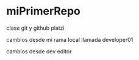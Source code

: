 # miPrimerRepo
clase git y github platzi

cambios desde mi rama local llamada developer01

cambios desde dev editor